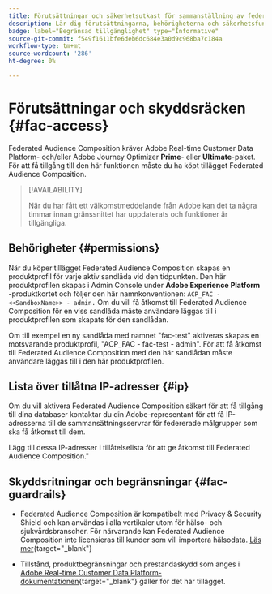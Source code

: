 ```yaml
---
title: Förutsättningar och säkerhetsutkast för sammanställning av federerad publik
description: Lär dig förutsättningarna, behörigheterna och säkerhetsfunktionerna för Federated Audience Composition
badge: label="Begränsad tillgänglighet" type="Informative"
source-git-commit: f549f1611bfe6deb6dc684e3a0d9c968ba7c184a
workflow-type: tm+mt
source-wordcount: '286'
ht-degree: 0%

---
```


# Förutsättningar och skyddsräcken {#fac-access}

Federated Audience Composition kräver Adobe Real-time Customer Data Platform- och/eller Adobe Journey Optimizer **Prime**- eller **Ultimate**-paket. För att få tillgång till den här funktionen måste du ha köpt tillägget Federated Audience Composition.

>[!AVAILABILITY]
>
>När du har fått ett välkomstmeddelande från Adobe kan det ta några timmar innan gränssnittet har uppdaterats och funktioner är tillgängliga.

## Behörigheter {#permissions}

När du köper tillägget Federated Audience Composition skapas en produktprofil för varje aktiv sandlåda vid den tidpunkten. Den här produktprofilen skapas i Admin Console under **Adobe Experience Platform** -produktkortet och följer den här namnkonventionen: `ACP_FAC - <<SandboxName>> - admin.` Om du vill få åtkomst till Federated Audience Composition för en viss sandlåda måste användare läggas till i produktprofilen som skapats för den sandlådan.

Om till exempel en ny sandlåda med namnet &quot;fac-test&quot; aktiveras skapas en motsvarande produktprofil, &quot;ACP_FAC - fac-test - admin&quot;. För att få åtkomst till Federated Audience Composition med den här sandlådan måste användare läggas till i den här produktprofilen.

## Lista över tillåtna IP-adresser {#ip}

Om du vill aktivera Federated Audience Composition säkert för att få tillgång till dina databaser kontaktar du din Adobe-representant för att få IP-adresserna till de sammansättningsservrar för federerade målgrupper som ska få åtkomst till dem.

Lägg till dessa IP-adresser i tillåtelselista för att ge åtkomst till Federated Audience Composition.&quot;

## Skyddsritningar och begränsningar {#fac-guardrails}

* Federated Audience Composition är kompatibelt med Privacy &amp; Security Shield och kan användas i alla vertikaler utom för hälso- och sjukvårdsbranscher. För närvarande kan Federated Audience Composition inte licensieras till kunder som vill importera hälsodata. [Läs mer](https://experienceleague.adobe.com/en/docs/events/customer-data-management-voices-recordings/governance/healthcare-shield){target="_blank"}

* Tillstånd, produktbegränsningar och prestandaskydd som anges i [Adobe Real-time Customer Data Platform-dokumentationen](https://experienceleague.adobe.com/en/docs/experience-platform/profile/guardrails){target="_blank"} gäller för det här tillägget.
